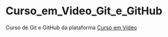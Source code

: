 # Curso_em_Video_Git_e_GitHub

Curso de Git e GitHub da plataforma <a href="https://www.cursoemvideo.com/" target="_blank">Curso em Vídeo</a>

